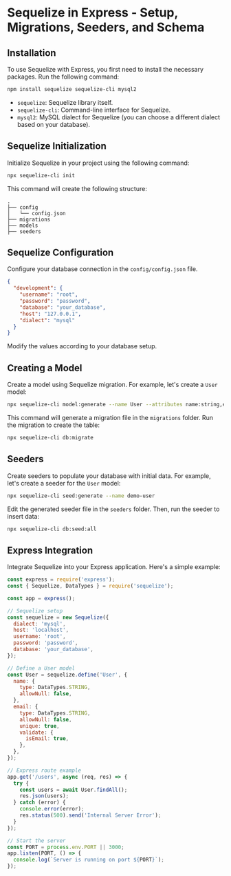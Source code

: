 # Sequelize in Express - Setup, Migrations, Seeders, and Schema

## Installation

To use Sequelize with Express, you first need to install the necessary packages. Run the following command:

```bash
npm install sequelize sequelize-cli mysql2
```

- `sequelize`: Sequelize library itself.
- `sequelize-cli`: Command-line interface for Sequelize.
- `mysql2`: MySQL dialect for Sequelize (you can choose a different dialect based on your database).

## Sequelize Initialization

Initialize Sequelize in your project using the following command:

```bash
npx sequelize-cli init
```

This command will create the following structure:

```plaintext
.
├── config
│   └── config.json
├── migrations
├── models
├── seeders
```

## Sequelize Configuration

Configure your database connection in the `config/config.json` file.

```json
{
  "development": {
    "username": "root",
    "password": "password",
    "database": "your_database",
    "host": "127.0.0.1",
    "dialect": "mysql"
  }
}
```

Modify the values according to your database setup.

## Creating a Model

Create a model using Sequelize migration. For example, let's create a `User` model:

```bash
npx sequelize-cli model:generate --name User --attributes name:string,email:string
```

This command will generate a migration file in the `migrations` folder. Run the migration to create the table:

```bash
npx sequelize-cli db:migrate
```

## Seeders

Create seeders to populate your database with initial data. For example, let's create a seeder for the `User` model:

```bash
npx sequelize-cli seed:generate --name demo-user
```

Edit the generated seeder file in the `seeders` folder. Then, run the seeder to insert data:

```bash
npx sequelize-cli db:seed:all
```

## Express Integration

Integrate Sequelize into your Express application. Here's a simple example:

```javascript
const express = require('express');
const { Sequelize, DataTypes } = require('sequelize');

const app = express();

// Sequelize setup
const sequelize = new Sequelize({
  dialect: 'mysql',
  host: 'localhost',
  username: 'root',
  password: 'password',
  database: 'your_database',
});

// Define a User model
const User = sequelize.define('User', {
  name: {
    type: DataTypes.STRING,
    allowNull: false,
  },
  email: {
    type: DataTypes.STRING,
    allowNull: false,
    unique: true,
    validate: {
      isEmail: true,
    },
  },
});

// Express route example
app.get('/users', async (req, res) => {
  try {
    const users = await User.findAll();
    res.json(users);
  } catch (error) {
    console.error(error);
    res.status(500).send('Internal Server Error');
  }
});

// Start the server
const PORT = process.env.PORT || 3000;
app.listen(PORT, () => {
  console.log(`Server is running on port ${PORT}`);
});
```